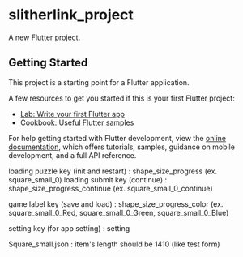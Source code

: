 # slitherlink_project

A new Flutter project.

## Getting Started

This project is a starting point for a Flutter application.

A few resources to get you started if this is your first Flutter project:

- [Lab: Write your first Flutter app](https://docs.flutter.dev/get-started/codelab)
- [Cookbook: Useful Flutter samples](https://docs.flutter.dev/cookbook)

For help getting started with Flutter development, view the
[online documentation](https://docs.flutter.dev/), which offers tutorials,
samples, guidance on mobile development, and a full API reference.

loading puzzle key (init and restart) : shape_size_progress (ex. square_small_0)
loading submit key (continue) : shape_size_progress_continue (ex. square_small_0_continue)

game label key (save and load) : shape_size_progress_color (ex. square_small_0_Red, square_small_0_Green, square_small_0_Blue)

setting key (for app setting) : setting

Square_small.json : item's length should be 1410 (like test form) 